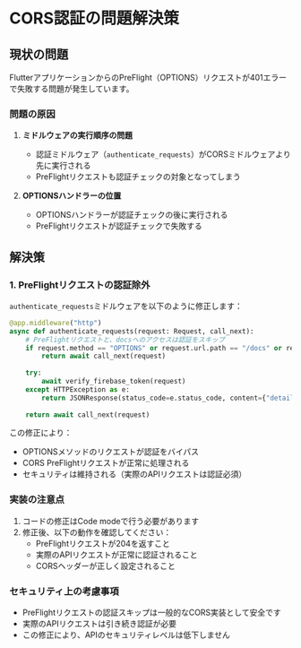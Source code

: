 # CORS認証の問題解決策

## 現状の問題

FlutterアプリケーションからのPreFlight（OPTIONS）リクエストが401エラーで失敗する問題が発生しています。

### 問題の原因

1. **ミドルウェアの実行順序の問題**
   - 認証ミドルウェア（`authenticate_requests`）がCORSミドルウェアより先に実行される
   - PreFlightリクエストも認証チェックの対象となってしまう

2. **OPTIONSハンドラーの位置**
   - OPTIONSハンドラーが認証チェックの後に実行される
   - PreFlightリクエストが認証チェックで失敗する

## 解決策

### 1. PreFlightリクエストの認証除外

`authenticate_requests`ミドルウェアを以下のように修正します：

```python
@app.middleware("http")
async def authenticate_requests(request: Request, call_next):
    # PreFlightリクエストと、docsへのアクセスは認証をスキップ
    if request.method == "OPTIONS" or request.url.path == "/docs" or request.url.path == "/openapi.json":
        return await call_next(request)
    
    try:
        await verify_firebase_token(request)
    except HTTPException as e:
        return JSONResponse(status_code=e.status_code, content={"detail": e.detail})
    
    return await call_next(request)
```

この修正により：
- OPTIONSメソッドのリクエストが認証をバイパス
- CORS PreFlightリクエストが正常に処理される
- セキュリティは維持される（実際のAPIリクエストは認証必須）

### 実装の注意点

1. コードの修正はCode modeで行う必要があります
2. 修正後、以下の動作を確認してください：
   - PreFlightリクエストが204を返すこと
   - 実際のAPIリクエストが正常に認証されること
   - CORSヘッダーが正しく設定されること

### セキュリティ上の考慮事項

- PreFlightリクエストの認証スキップは一般的なCORS実装として安全です
- 実際のAPIリクエストは引き続き認証が必要
- この修正により、APIのセキュリティレベルは低下しません